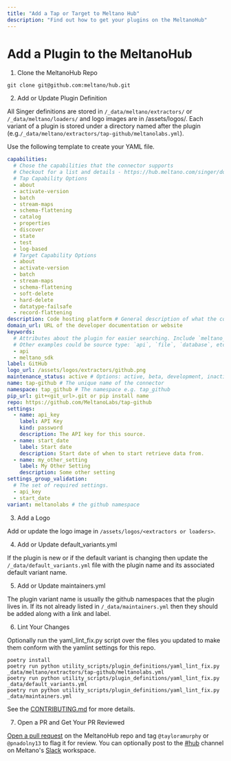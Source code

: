 ```yaml
---
title: "Add a Tap or Target to Meltano Hub"
description: "Find out how to get your plugins on the MeltanoHub"
---
```


# Add a Plugin to the MeltanoHub

1. Clone the MeltanoHub Repo

```
git clone git@github.com:meltano/hub.git
```

2. Add or Update Plugin Definition

All Singer definitions are stored in `/_data/meltano/extractors/` or `/_data/meltano/loaders/` and logo images are in /assets/logos/<extractors or loaders>. Each variant of a plugin is stored under a directory named after the plugin (e.g.`/_data/meltano/extractors/tap-github/meltanolabs.yml`).

Use the following template to create your YAML file.

```yaml
capabilities:
  # Chose the capabilities that the connector supports
  # Checkout for a list and details - https://hub.meltano.com/singer/docs#singer-connector-capabilities
  # Tap Capability Options
  - about
  - activate-version
  - batch
  - stream-maps
  - schema-flattening
  - catalog
  - properties
  - discover
  - state
  - test
  - log-based
  # Target Capability Options
  - about
  - activate-version
  - batch
  - stream-maps
  - schema-flattening
  - soft-delete
  - hard-delete
  - datatype-failsafe
  - record-flattening
description: Code hosting platform # General description of what the company behind the API does
domain_url: URL of the developer documentation or website
keywords:
  # Attributes about the plugin for easier searching. Include `meltano_sdk` here if built using the SDK.
  # Other examples could be source type: `api`, `file`, `database`, etc. or cloud name `aws`, `gcp`, etc.
  - api
  - meltano_sdk
label: GitHub
logo_url: /assets/logos/extractors/github.png
maintenance_status: active # Options: active, beta, development, inactive, unknown
name: tap-github # The unique name of the connector
namespace: tap_github # The namespace e.g. tap_github
pip_url: git+<git_url>.git or pip install name
repo: https://github.com/MeltanoLabs/tap-github
settings:
  - name: api_key
    label: API Key
    kind: password
    description: The API key for this source.
  - name: start_date
    label: Start date
    description: Start date of when to start retrieve data from.
  - name: my_other_setting
    label: My Other Setting
    description: Some other setting
settings_group_validation:
  # The set of required settings.
  - api_key
  - start_date
variant: meltanolabs # the github namespace
```

3. Add a Logo

Add or update the logo image in `/assets/logos/<extractors or loaders>`.

4. Add or Update default_variants.yml

If the plugin is new or if the default variant is changing then update the `/_data/default_variants.yml` file with the plugin name and its associated default variant name.

5. Add or Update maintainers.yml

The plugin variant name is usually the github namespaces that the plugin lives in.
If its not already listed in `/_data/maintainers.yml` then they should be added along with a link and label.

6. Lint Your Changes

Optionally run the yaml_lint_fix.py script over the files you updated to make them conform with the yamlint settings for this repo.

```
poetry install
poetry run python utility_scripts/plugin_definitions/yaml_lint_fix.py _data/meltano/extractors/tap-github/meltanolabs.yml
poetry run python utility_scripts/plugin_definitions/yaml_lint_fix.py _data/default_variants.yml
poetry run python utility_scripts/plugin_definitions/yaml_lint_fix.py _data/maintainers.yml
```

See the [CONTRIBUTING.md](https://github.com/meltano/hub/blob/main/CONTRIBUTING.md#linters) for more details.

7. Open a PR and Get Your PR Reviewed

[Open a pull request](https://github.com/meltano/hub/pulls) on the MeltanoHub repo and tag `@tayloramurphy` or `@pnadolny13` to flag it for review. You can optionally post to the [#hub](https://meltano.slack.com/archives/C01UGBSJNG5) channel on Meltano's [Slack](https://meltano.com/slack) workspace.
